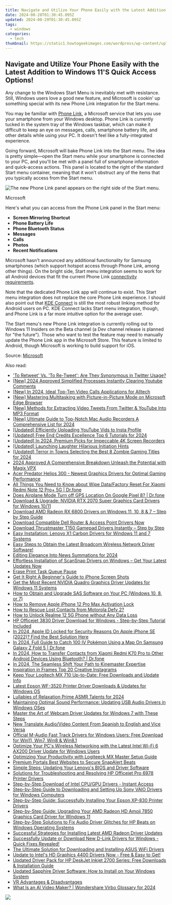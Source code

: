 ```yaml
---
title: Navigate and Utilize Your Phone Easily with the Latest Addition to Windows 11'S Quick Access Options!
date: 2024-08-28T01:30:45.095Z
updated: 2024-08-29T01:30:45.095Z
tags:
  - windows
categories:
  - tech
thumbnail: https://static1.howtogeekimages.com/wordpress/wp-content/uploads/2024/06/61.jpg
---
```


## Navigate and Utilize Your Phone Easily with the Latest Addition to Windows 11'S Quick Access Options!

Any change to the Windows Start Menu is inevitably met with resistance. Still, Windows users love a good new feature, and Microsoft is cookin' up something special with its new Phone Link integration for the Start menu.

 You may be familiar with [Phone Link](https://data-safeguard.techidaily.com/automated-data-gathering-with-cookiebot-solutions/), a Microsoft service that lets you use your smartphone from your Windows desktop. Phone Link is currently tucked in the system tray of the Windows taskbar, which can make it difficult to keep an eye on messages, calls, smartphone battery life, and other details while using your PC. It doesn't feel like a fully-integrated experience.

 Going forward, Microsoft will bake Phone Link into the Start menu. The idea is pretty simple—open the Start menu while your smartphone is connected to your PC, and you'll be met with a panel full of smartphone information and quick-access actions. This panel is located to the right of the standard Start menu container, meaning that it won't obstruct any of the items that you typically access from the Start menu.

![The new Phone Link panel appears on the right side of the Start menu.](https://static1.howtogeekimages.com/wordpress/wp-content/uploads/2024/06/62.jpg) 

Microsoft

 Here's what you can access from the Phone Link panel in the Start menu:

* **Screen Mirroring Shortcut**
* **Phone Battery Life**
* **Phone Bluetooth Status**
* **Messages**
* **Calls**
* **Photos**
* **Recent Notifications**

 Microsoft hasn't announced any additional functionality for Samsung smartphones (which support hotspot access through Phone Link, among other things). On the bright side, Start menu integration seems to work for all Android devices that fit the current Phone Link [connectivity requirements](https://support.microsoft.com/en-us/topic/phone-link-requirements-and-setup-cd2a1ee7-75a7-66a6-9d4e-bf22e735f9e3).

 Note that the dedicated Phone Link app will continue to exist. This Start menu integration does not replace the core Phone Link experience. I should also point out that [KDE Connect](https://tech-savvy.techidaily.com/annualement-abbyy-integre-deux-personnalites-prestigieuses-a-son-organe-dirigeant/) is still the most robust linking method for Android users on PC. KDE Connect lacks Start menu integration, though, and Phone Link is a far more intuitive option for the average user.

 The Start menu's new Phone Link integration is currently rolling out to Windows 11 Insiders on the Beta channel (a Dev channel release is planned for "the future"). Those who want to test the feature may need to manually update the Phone Link app in the Microsoft Store. This feature is limited to Android, though Microsoft is working to build support for iOS.

 Source: [Microsoft](https://blogs.windows.com/windows-insider/2024/06/21/previewing-for-accessing-phone-link-features-from-the-start-menu-with-windows-insiders/)

<ins class="adsbygoogle"
     style="display:block"
     data-ad-format="autorelaxed"
     data-ad-client="ca-pub-7571918770474297"
     data-ad-slot="1223367746"></ins>



<ins class="adsbygoogle"
     style="display:block"
     data-ad-client="ca-pub-7571918770474297"
     data-ad-slot="8358498916"
     data-ad-format="auto"
     data-full-width-responsive="true"></ins>

<span class="atpl-alsoreadstyle">Also read:</span>
<div><ul>
<li><a href="https://tech-recovery.techidaily.com/to-retweet-vs-to-re-tweet-are-they-synonymous-in-twitter-usage/"><u>'To Retweet' Vs. 'To Re-Tweet': Are They Synonymous in Twitter Usage?</u></a></li>
<li><a href="https://youtube-lab.techidaily.com/024-approved-simplified-processes-instantly-clearing-youtube-comments/"><u>[New] 2024 Approved  Simplified Processes  Instantly Clearing Youtube Comments</u></a></li>
<li><a href="https://screen-video-capture.techidaily.com/new-in-2024-ideal-top-ten-video-calls-applications-for-alltech/"><u>[New] In 2024, Ideal Top-Ten Video Calls Applications for Alltech</u></a></li>
<li><a href="https://extra-guidance.techidaily.com/new-mastering-multitasking-with-picture-in-picture-mode-on-microsoft-edge-browser/"><u>[New] Mastering Multitasking with Picture-in-Picture Mode on Microsoft Edge Browser</u></a></li>
<li><a href="https://extra-guidance.techidaily.com/new-methods-for-extracting-video-tweets-from-twitter-and-youtube-into-mp3-format/"><u>[New] Methods for Extracting Video Tweets From Twitter & YouTube Into MP3 Format</u></a></li>
<li><a href="https://desktop-recording.techidaily.com/new-ultimate-guide-to-top-notch-mac-audio-recorders-a-comprehensive-list-for-2024/"><u>[New] Ultimate Guide to Top-Notch Mac Audio Recorders  A Comprehensive List for 2024</u></a></li>
<li><a href="https://youtube-videos.techidaily.com/updated-efficiently-uploading-youtube-vids-to-insta-profile/"><u>[Updated] Efficiently Uploading YouTube Vids to Insta Profile</u></a></li>
<li><a href="https://youtube-webster.techidaily.com/ed-free-end-credits-excellence-top-6-tutorials-for-2024/"><u>[Updated] Free End Credits Excellence  Top 6 Tutorials for 2024</u></a></li>
<li><a href="https://on-screen-recording.techidaily.com/updated-in-2024-premium-picks-for-impeccable-4k-screen-recorders/"><u>[Updated] In 2024, Premium Picks for Impeccable 4K Screen Recorders</u></a></li>
<li><a href="https://extra-guidance.techidaily.com/updated-launching-laughter-hilarious-initiation-hints/"><u>[Updated] Launching Laughter  Hilarious Initiation Hints</u></a></li>
<li><a href="https://remote-screen-capture.techidaily.com/updated-terror-in-towns-selecting-the-best-8-zombie-gaming-titles-for-2024/"><u>[Updated] Terror in Towns  Selecting the Best 8 Zombie Gaming Titles for 2024</u></a></li>
<li><a href="https://extra-lessons.techidaily.com/2024-approved-a-comprehensive-breakdown-unleash-the-potential-with-magix-vpx/"><u>2024 Approved  A Comprehensive Breakdown  Unleash the Potential with Magix VPX</u></a></li>
<li><a href="https://win-dash.techidaily.com/acer-predator-helios-300-newest-graphics-drivers-for-optimal-gaming-performance/"><u>Acer Predator Helios 300 - Newest Graphics Drivers for Optimal Gaming Performance</u></a></li>
<li><a href="https://techidaily.com/all-things-you-need-to-know-about-wipe-datafactory-reset-for-xiaomi-redmi-note-12-proplus-5g-drfone-by-drfone-reset-android-reset-android/"><u>All Things You Need to Know about Wipe Data/Factory Reset For Xiaomi Redmi Note 12 Pro+ 5G | Dr.fone</u></a></li>
<li><a href="https://fake-location.techidaily.com/does-airplane-mode-turn-off-gps-location-on-google-pixel-8-drfone-by-drfone-virtual-android/"><u>Does Airplane Mode Turn off GPS Location On Google Pixel 8? | Dr.fone</u></a></li>
<li><a href="https://win-dash.techidaily.com/download-and-upgrade-nvidia-rtx-2070-super-graphics-card-drivers-for-windows-1011/"><u>Download & Upgrade: NVIDIA RTX 2070 Super Graphics Card Drivers for Windows 10/11</u></a></li>
<li><a href="https://win-dash.techidaily.com/download-amd-radeon-rx-6800-drivers-on-windows-11-10-8-and-7-step-by-step-guide/"><u>Download AMD Radeon RX 6800 Drivers on Windows 11, 10, 8 & 7 – Step by Step Guide</u></a></li>
<li><a href="https://win-dash.techidaily.com/download-compatible-dell-router-and-access-point-drivers-now/"><u>Download Compatible Dell Router & Access Point Drivers Now</u></a></li>
<li><a href="https://win-dash.techidaily.com/download-thrustmaster-t150-gamepad-drivers-instantly-step-by-step/"><u>Download Thrustmaster T150 Gamepad Drivers Instantly – Step by Step</u></a></li>
<li><a href="https://win-dash.techidaily.com/easy-installation-lenovo-x1-carbon-drivers-for-windows-11-and-7-systems/"><u>Easy Installation: Lenovo X1 Carbon Drivers for Windows 11 and 7 Systems</u></a></li>
<li><a href="https://win-dash.techidaily.com/easy-steps-to-obtain-the-latest-broadcom-wireless-network-driver-software/"><u>Easy Steps to Obtain the Latest Broadcom Wireless Network Driver Software!</u></a></li>
<li><a href="https://youtube-video-recordings.techidaily.com/editing-elegance-into-news-summations-for-2024/"><u>Editing Elegance Into News Summations for 2024</u></a></li>
<li><a href="https://win-dash.techidaily.com/1722957164463-effortless-installation-of-scansnap-drivers-on-windows-get-your-latest-updates-now/"><u>Effortless Installation of ScanSnap Drivers on Windows – Get Your Latest Updates Now</u></a></li>
<li><a href="https://printer-issues.techidaily.com/erase-print-task-queue-pause/"><u>Erase Print Task Queue Pause</u></a></li>
<li><a href="https://screen-activity-recording.techidaily.com/get-it-right-a-beginners-guide-to-iphone-screen-shots/"><u>Get It Right  A Beginner's Guide to iPhone Screen Shots</u></a></li>
<li><a href="https://win-dash.techidaily.com/get-the-most-recent-nvidia-quadro-graphics-driver-updates-for-windows-11-systems/"><u>Get the Most Recent NVIDIA Quadro Graphics Driver Updates for Windows 11 Systems</u></a></li>
<li><a href="https://win-dash.techidaily.com/how-to-obtain-and-upgrade-sas-software-on-your-pc-windows-10-8-or-7/"><u>How to Obtain and Upgrade SAS Software on Your PC (Windows 10, 8, or 7)</u></a></li>
<li><a href="https://activate-lock.techidaily.com/how-to-remove-apple-iphone-12-pro-max-activation-lock-by-drfone-ios/"><u>How to Remove Apple iPhone 12 Pro Max Activation Lock</u></a></li>
<li><a href="https://blog-min.techidaily.com/how-to-rescue-lost-contacts-from-motorola-defy-2-by-fonelab-android-recover-contacts/"><u>How to Rescue Lost Contacts from Motorola Defy 2?</u></a></li>
<li><a href="https://easy-unlock-android.techidaily.com/how-to-unlock-realme-12-5g-phone-without-any-data-loss-by-drfone-android/"><u>How to Unlock Realme 12 5G Phone without Any Data Loss</u></a></li>
<li><a href="https://win-dash.techidaily.com/1722964081742-hp-officejet-3830-driver-download-for-windows-step-by-step-tutorial-included/"><u>HP Officejet 3830 Driver Download for Windows - Step-by-Step Tutorial Included</u></a></li>
<li><a href="https://apple-account.techidaily.com/in-2024-apple-id-locked-for-security-reasons-on-apple-iphone-se-2022-find-the-best-solution-here-by-drfone-ios/"><u>In 2024, Apple ID Locked for Security Reasons On Apple iPhone SE (2022)? Find the Best Solution Here</u></a></li>
<li><a href="https://change-location.techidaily.com/in-2024-full-guide-to-catch-100-iv-pokemon-using-a-map-on-samsung-galaxy-z-fold-5-drfone-by-drfone-virtual-android/"><u>In 2024, Full Guide to Catch 100 IV Pokémon Using a Map On Samsung Galaxy Z Fold 5 | Dr.fone</u></a></li>
<li><a href="https://android-transfer.techidaily.com/in-2024-how-to-transfer-contacts-from-xiaomi-redmi-k70-pro-to-other-android-devices-using-bluetooth-drfone-by-drfone-transfer-from-android-transfer-from-android/"><u>In 2024, How to Transfer Contacts from Xiaomi Redmi K70 Pro to Other Android Devices Using Bluetooth? | Dr.fone</u></a></li>
<li><a href="https://article-tips.techidaily.com/in-2024-the-seamless-shift-your-path-to-kinemaster-expertise/"><u>In 2024, The Seamless Shift  Your Path to Kinemaster Expertise</u></a></li>
<li><a href="https://instagram-clips.techidaily.com/inspiration-in-frames-top-20-creative-instagrams/"><u>Inspiration in Frames  Top 20 Creative Instagrams</u></a></li>
<li><a href="https://win-dash.techidaily.com/keep-your-logitech-mx-710-up-to-date-free-downloads-and-update-info/"><u>Keep Your Logitech MX 710 Up-to-Date: Free Downloads and Update Info</u></a></li>
<li><a href="https://win-dash.techidaily.com/latest-epson-wf-3520-printer-driver-downloads-and-updates-for-windows-os/"><u>Latest Epson WF-3520 Printer Driver Downloads & Updates for Windows OS</u></a></li>
<li><a href="https://extra-approaches.techidaily.com/lullabies-of-relaxation-prime-asmr-talents-for-2024/"><u>Lullabies of Relaxation  Prime ASMR Talents for 2024</u></a></li>
<li><a href="https://win-dash.techidaily.com/maintaining-optimal-sound-performance-updating-usb-audio-drivers-in-windows-oses/"><u>Maintaining Optimal Sound Performance: Updating USB Audio Drivers in Windows OSes</u></a></li>
<li><a href="https://win-dash.techidaily.com/master-the-art-of-webcam-driver-updates-for-windows-7-with-these-steps/"><u>Master the Art of Webcam Driver Updates for Windows 7 with These Steps</u></a></li>
<li><a href="https://ai-video-translation.techidaily.com/new-translate-audiovideo-content-from-spanish-to-english-and-vice-versa/"><u>New Translate Audio/Video Content From Spanish to English and Vice Versa</u></a></li>
<li><a href="https://win-dash.techidaily.com/official-m-audio-fast-track-drivers-for-windows-users-free-download-for-win11-win7-win8-and-win81/"><u>Official M-Audio Fast Track Drivers for Windows Users: Free Download for Win11, Win7, Win8 & Win8.1</u></a></li>
<li><a href="https://win-dash.techidaily.com/1722978171100-optimize-your-pcs-wireless-networking-with-the-latest-intel-wi-fi-6-ax200-driver-update-for-windows-users/"><u>Optimize Your PC's Wireless Networking with the Latest Intel Wi-Fi 6 AX200 Driver Update for Windows Users</u></a></li>
<li><a href="https://win-dash.techidaily.com/optimizing-your-productivity-with-logiteeck-mx-master-setup-guide/"><u>Optimizing Your Productivity with Logiteeck MX Master Setup Guide</u></a></li>
<li><a href="https://extra-lessons.techidaily.com/premium-portals-best-websites-to-secure-snapalert-beats/"><u>Premium Portals  Best Websites to Secure SnapAlert Beats</u></a></li>
<li><a href="https://win-dash.techidaily.com/simple-steps-updating-your-lenovos-bios-and-driver-software/"><u>Simple Steps: Updating Your Lenovo's BIOS and Driver Software</u></a></li>
<li><a href="https://win-dash.techidaily.com/solutions-for-troubleshooting-and-resolving-hp-officejet-pro-6978-printer-drivers/"><u>Solutions for Troubleshooting and Resolving HP Officejet Pro 6978 Printer Drivers</u></a></li>
<li><a href="https://win-dash.techidaily.com/1722964396407-step-by-step-download-of-intel-cpugpu-drivers-instant-access/"><u>Step-by-Step Download of Intel CPU/GPU Drivers - Instant Access</u></a></li>
<li><a href="https://win-dash.techidaily.com/step-by-step-guide-to-downloading-and-setting-up-sony-vaio-drivers-for-windows-computers/"><u>Step-by-Step Guide to Downloading and Setting Up Sony VAIO Drivers for Windows Computers</u></a></li>
<li><a href="https://win-dash.techidaily.com/step-by-step-guide-successfully-installing-your-epson-xp-830-printer-drivers/"><u>Step-by-Step Guide: Successfully Installing Your Epson XP-830 Printer Drivers</u></a></li>
<li><a href="https://win-dash.techidaily.com/step-by-step-guide-upgrading-your-amd-radeon-hd-amoji-7850-graphics-card-driver-for-windows-11/"><u>Step-by-Step Guide: Upgrading Your AMD Radeon HD Amoji 7850 Graphics Card Driver for Windows 11</u></a></li>
<li><a href="https://win-dash.techidaily.com/step-by-step-solutions-to-fix-audio-driver-glitches-for-hp-beats-on-windows-operating-systems/"><u>Step-by-Step Solutions to Fix Audio Driver Glitches for HP Beats on Windows Operating Systems</u></a></li>
<li><a href="https://win-dash.techidaily.com/successful-strategies-for-installing-latest-amd-radeon-driver-updates/"><u>Successful Strategies for Installing Latest AMD Radeon Driver Updates</u></a></li>
<li><a href="https://win-dash.techidaily.com/1722978788569-successfully-update-or-download-new-d-link-drivers-for-windows-quick-fixes-revealed/"><u>Successfully Update or Download New D-Link Drivers for Windows - Quick Fixes Revealed!</u></a></li>
<li><a href="https://win-dash.techidaily.com/the-ultimate-solution-for-downloading-and-installing-asus-wifi-drivers/"><u>The Ultimate Solution for Downloading and Installing ASUS WiFi Drivers</u></a></li>
<li><a href="https://win-dash.techidaily.com/update-to-intels-hd-graphics-4400-drivers-now-free-and-easy-to-get/"><u>Update to Intel's HD Graphics 4400 Drivers Now - Free & Easy to Get!</u></a></li>
<li><a href="https://win-dash.techidaily.com/updated-driver-pack-for-hp-deskjet-inkjet-2700-series-free-downloads-and-installation-guide/"><u>Updated Driver Pack for HP DeskJet Inkjet 2700 Series: Free Downloads & Installation Guide</u></a></li>
<li><a href="https://win-dash.techidaily.com/updated-sapphire-driver-software-how-to-install-on-your-windows-system/"><u>Updated Sapphire Driver Software: How to Install on Your Windows System</u></a></li>
<li><a href="https://extra-information.techidaily.com/vr-advantages-and-disadvantages/"><u>VR  Advantages & Disadvantages</u></a></li>
<li><a href="https://ai-voice-clone.techidaily.com/what-is-an-ai-video-maker-wondershare-virbo-glossary-for-2024/"><u>What Is an AI Video Maker? | Wondershare Virbo Glossary for 2024</u></a></li>
</ul></div>

<!-- affiliate ads begin -->
<a href="https://store.revouninstaller.com/order/checkout.php?PRODS=27889512&QTY=1&AFFILIATE=108875&CART=1"><img src="https://secure.avangate.com/images/merchant/4282ec8de8c9be897e7aff4aa231b1a4/728__90.jpg" border="0"></a>
<!-- affiliate ads end -->